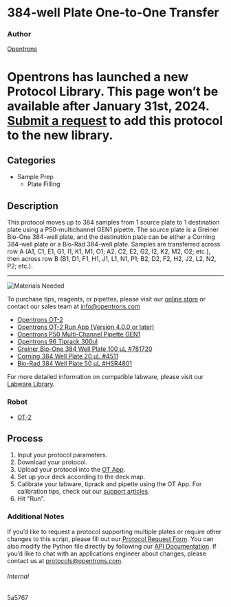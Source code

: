 # 384-well Plate One-to-One Transfer

### Author
[Opentrons](https://opentrons.com/)


# Opentrons has launched a new Protocol Library. This page won’t be available after January 31st, 2024. [Submit a request](https://docs.google.com/forms/d/e/1FAIpQLSdYYp9QCKow4nn0KlCVsMS3HX0eJ0N9O7-erajKvcpT0lWbSg/viewform) to add this protocol to the new library.

## Categories
* Sample Prep
	* Plate Filling

## Description
This protocol moves up to 384 samples from 1 source plate to 1 destination plate using a P50-multichannel GEN1 pipette. The source plate is a Greiner Bio-One 384-well plate, and the destination plate can be either a Corning 384-well plate or a Bio-Rad 384-well plate. Samples are transferred across row A (A1, C1, E1, G1, I1, K1, M1, O1; A2, C2, E2, G2, I2, K2, M2, O2; etc.), then across row B (B1, D1, F1, H1, J1, L1, N1, P1; B2, D2, F2, H2, J2, L2, N2, P2; etc.).

---
![Materials Needed](https://s3.amazonaws.com/opentrons-protocol-library-website/custom-README-images/001-General+Headings/materials.png)

To purchase tips, reagents, or pipettes, please visit our [online store](https://shop.opentrons.com/) or contact our sales team at [info@opentrons.com](mailto:info@opentrons.com)

* [Opentrons OT-2](https://shop.opentrons.com/collections/ot-2-robot/products/ot-2)
* [Opentrons OT-2 Run App (Version 4.0.0 or later)](https://opentrons.com/ot-app/)
* [Opentrons P50 Multi-Channel Pipette GEN1](https://shop.opentrons.com/collections/ot-2-pipettes)
* [Opentrons 96 Tiprack 300ul](https://shop.opentrons.com/collections/opentrons-tips)
* [Greiner Bio-One 384 Well Plate 100 µL #781720](https://www.gbo.com/en_US.html)
* [Corning 384 Well Plate 20 µL #4511](https://ecatalog.corning.com/life-sciences/b2c/EUOther/en/Microplates/Assay-Microplates/384-Well-Microplates/Corning®-384-well-Solid-Black-and-White-Polystyrene-Microplates/p/4511)
* [Bio-Rad 384 Well Plate 50 µL #HSR4801](https://www.bio-rad.com/en-us/sku/hsr4801-hard-shell-384-well-pcr-plates-clear-clear-barcoded?ID=HSR4801)

For more detailed information on compatible labware, please visit our [Labware Library](https://labware.opentrons.com/).

### Robot
* [OT-2](https://opentrons.com/ot-2)

## Process

1. Input your protocol parameters.
2. Download your protocol.
3. Upload your protocol into the [OT App](https://opentrons.com/ot-app).
4. Set up your deck according to the deck map.
5. Calibrate your labware, tiprack and pipette using the OT App. For calibration tips, check out our [support articles](https://support.opentrons.com/en/collections/1559720-guide-for-getting-started-with-the-ot-2).
6. Hit "Run".


### Additional Notes

If you’d like to request a protocol supporting multiple plates or require other changes to this script, please fill out our [Protocol Request Form](https://opentrons-protocol-dev.paperform.co/). You can also modify the Python file directly by following our [API Documentation](https://docs.opentrons.com/v2/). If you’d like to chat with an applications engineer about changes, please contact us at [protocols@opentrons.com](mailto:protocols@opentrons.com).

###### Internal
5a5767
